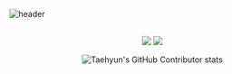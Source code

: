 ![header](https://capsule-render.vercel.app/api?type=rounded&color=auto&height=200&section=header&text=JaeHee's%20GitHub&fontSize=60&animation=fadeIn)


<div align=center>
	<br>
<img src="https://github-readme-stats.vercel.app/api/top-langs/?username=leejaehee0807&layout=compact">
<img src="https://github-readme-stats.vercel.app/api?username=leejaehee0807&show_icons=true">

![Taehyun's GitHub Contributor stats](https://github-contributor-stats.vercel.app/api?username=leejaehee0807)

<br>
<!--
**goyounha11/goyounha11** is a ✨ _special_ ✨ repository because its `README.md` (this file) appears on your GitHub profile.

Here are some ideas to get you started:

- 🔭 I’m currently working on ...
- 🌱 I’m currently learning ...
- 👯 I’m looking to collaborate on ...
- 🤔 I’m looking for help with ...
- 💬 Ask me about ...
- 📫 How to reach me: ...
- 😄 Pronouns: ...
- ⚡ Fun fact: ...
-->
